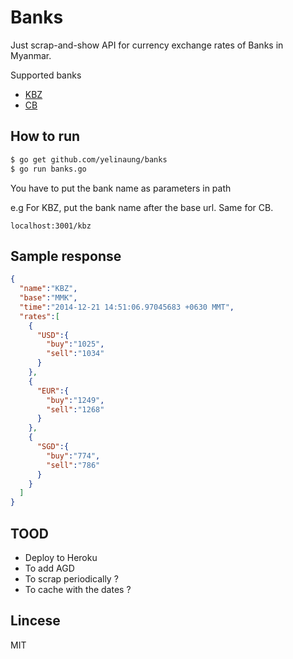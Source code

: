 # Banks

Just scrap-and-show API for currency exchange rates of Banks in Myanmar.

Supported banks
- [KBZ](kbzbank.com)
- [CB](www.cbbank.com.mm)


## How to run

```bash
$ go get github.com/yelinaung/banks
$ go run banks.go
```

You have to put the bank name as parameters in path

e.g For KBZ, put the bank name after the base url. Same for CB.

`localhost:3001/kbz`

## Sample response

```json
{
  "name":"KBZ",
  "base":"MMK",
  "time":"2014-12-21 14:51:06.97045683 +0630 MMT",
  "rates":[
    {
      "USD":{
        "buy":"1025",
        "sell":"1034"
      }
    },
    {
      "EUR":{
        "buy":"1249",
        "sell":"1268"
      }
    },
    {
      "SGD":{
        "buy":"774",
        "sell":"786"
      }
    }
  ]
}
```

## TOOD 

- Deploy to Heroku
- To add AGD 
- To scrap periodically ?
- To cache with the dates ?


## Lincese
MIT

